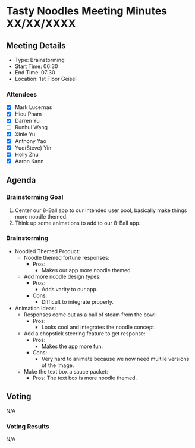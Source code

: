 # Tasty Noodles Meeting Minutes XX/XX/XXXX

## Meeting Details

- Type: Brainstorming
- Start Time: 06:30
- End Time: 07:30
- Location: 1st Floor Geisel

### Attendees

- [x] Mark Lucernas
- [x] Hieu Pham
- [x] Darren Yu
- [ ] Runhui Wang
- [x] Xinle Yu
- [x] Anthony Yao
- [x] Yue(Steve) Yin
- [x] Holly Zhu
- [x] Aaron Kann

## Agenda

### Brainstorming Goal

1. Center our 8-Ball app to our intended user pool, basically make things more noodle themed.
2. Think up some animations to add to our 8-Ball app.

### Brainstorming

- Noodled Themed Product:
    - Noodle themed fortune responses:
        - Pros:
            - Makes our app more noodle themed.
    - Add more noodle design types:
        - Pros:
            - Adds varity to our app.
        - Cons:
            - Difficult to integrate properly.
- Animation Ideas:
    - Responses come out as a ball of steam from the bowl:
        - Pros:
            - Looks cool and integrates the noodle concept.
    - Add a chopstick steering feature to get response:
        - Pros:
            - Makes the app more fun.
        - Cons:
            - Very hard to animate because we now need multile versions of the image.
    - Make the text box a sauce packet:
        - Pros: The text box is more noodle themed.

## Voting

N/A

### Voting Results

N/A

